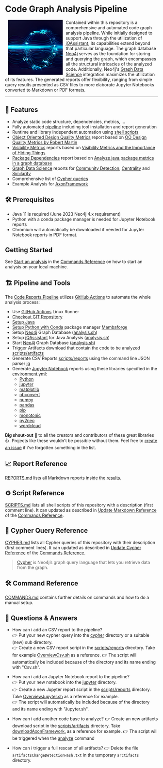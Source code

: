 # Code Graph Analysis Pipeline

<img src="./images/DALL-E-Mini-Graph-Pipeline-Logo.png" align="left" hspace="10" width="180">

Contained within this repository is a comprehensive and automated code graph analysis pipeline. While initially designed to support Java through the utilization of [jQAssistant](https://jqassistant.org/get-started), its capabilities extend beyond that particular language. The graph database [Neo4j](https://neo4j.com) serves as the foundation for storing and querying the graph, which encompasses all the structural intricacies of the analyzed code. Additionally, Neo4j's [Graph Data Science](https://neo4j.com/product/graph-data-science) integration maximizes the utilization of its features. The generated reports offer flexibility, ranging from simple query results presented as CSV files to more elaborate Jupyter Notebooks converted to Markdown or PDF formats.

---

## 🚀 Features

- Analyze static code structure, dependencies, metrics, ...
- Fully automated [pipeline](./.github/workflows/code-reports.yml) including tool installation and report generation
- Runtime and library independent automation using [shell scripts](./scripts/SCRIPTS.md)
- [Object Oriented Design Quality Metrics](./jupyter/ObjectOrientedDesignMetrics.ipynb) report based on [OO Design Quality Metrics by Robert Martin](https://www.semanticscholar.org/paper/OO-Design-Quality-Metrics-Martin-October/18acd7eb21b918c8a5f619157f7e4f6d451d18f8)
- [Visibility Metrics](./jupyter/VisibilityMetrics.ipynb) reports based on [Visibility Metrics and the Importance of Hiding Things](https://dzone.com/articles/visibility-metrics-and-the-importance-of-hiding-th)
- [Package Dependencies](./jupyter/PackageDependencies.ipynb) report based on [Analyze java package metrics in a graph database](https://joht.github.io/johtizen/data/2023/04/21/java-package-metrics-analysis.html)
- [Graph Data Science](https://neo4j.com/product/graph-data-science) reports for [Community Detection](./scripts/reports/CommunityCsv.sh), [Centrality](./scripts/reports/CommunityCsv.sh) and [Similarity](./scripts/reports/SimilarityCsv.sh)
- Comprehensive list of [Cypher queries](./cypher/CYPHER.md)
- Example Analysis for [AxonFramework](https://github.com/AxonFramework/AxonFramework)

## 🛠 Prerequisites

- Java 11 is required (June 2023 Neo4j 4.x requirement)
- Python with a conda package manager is needed for Jupyter Notebook reports
- Chromium will automatically be downloaded if needed for Jupyter Notebook reports in PDF format.

## Getting Started

See [Start an analysis](./COMMANDS.md#start-an-analysis) in the [Commands Reference](./COMMANDS.md) on how to start
an analysis on your local machine.

## 🏗 Pipeline and Tools

The [Code Reports Pipeline](./.github/workflows/code-reports.yml) utilizes [GitHub Actions](https://docs.github.com/de/actions) to automate the whole analysis process:

- Use [GitHub Actions](https://docs.github.com/de/actions) Linux Runner
- [Checkout GIT Repository](https://github.com/actions/checkout)
- [Setup Java](https://github.com/actions/setup-java)
- [Setup Python with Conda](https://github.com/conda-incubator/setup-miniconda) package manager [Mambaforge](https://github.com/conda-forge/miniforge#mambaforge)
- Setup [Neo4j](https://neo4j.com) Graph Database ([analysis.sh](./scripts/analysis/analyze.sh))
- Setup [jQAssistant](https://jqassistant.org/get-started) for Java Analysis ([analysis.sh](./scripts/analysis/analyze.sh))
- Start [Neo4j](https://neo4j.com) Graph Database ([analysis.sh](./scripts/analysis/analyze.sh))
- Trigger Artifacts download that contain the code to be analyzed [scripts/artifacts](./scripts/artifacts/)
- Generate CSV Reports [scripts/reports](./scripts/reports) using the command line JSON parser [jq](https://jqlang.github.io/jq)
- Generate [Jupyter Notebook](https://jupyter.org) reports using these libraries specified in the [environment.yml](./jupyter/environment.yml):
  - [Python](https://www.python.org)
  - [jupyter](https://jupyter.org)
  - [matplotlib](https://matplotlib.org)
  - [nbconvert](https://nbconvert.readthedocs.io)
  - [numpy](https://numpy.org)
  - [pandas](https://pandas.pydata.org)
  - [pip](https://pip.pypa.io/en/stable)
  - [monotonic](https://github.com/atdt/monotonic)
  - [py2neo](https://py2neo.org)
  - [wordcloud](https://github.com/amueller/word_cloud)

**Big shout-out** 📣 to all the creators and contributors of these great libraries 👍. Projects like these wouldn't be possible without them. Feel free to [create an issue](https://github.com/JohT/code-graph-analysis-pipeline/issues/new/choose) if i've forgotten something in the list. 

## 📈 Report Reference

[REPORTS.md](./results/REPORTS.md) lists all Markdown reports inside the [results](./results).

## ⚙️ Script Reference

[SCRIPTS.md](./scripts/SCRIPTS.md) lists all shell scripts of this repository with a description (first comment line). It can updated as described in [Update Markdown Reference](./COMMANDS.md#update-script-reference) of the [Commands Reference](./COMMANDS.md).

## 🔎 Cypher Query Reference

[CYPHER.md](./cypher/CYPHER.md) lists all Cypher queries of this repository with their description (first comment lines). It can updated as described in [Update Cypher Reference](./COMMANDS.md#update-cypher-reference) of the [Commands Reference](./COMMANDS.md).
> [Cypher](https://neo4j.com/docs/getting-started/cypher-intro) is Neo4j’s graph query language that lets you retrieve data from the graph.

## 🛠 Command Reference

[COMMANDS.md](./COMMANDS.md) contains further details on commands and how to do a manual setup.

## 🤔 Questions & Answers

- How can i add an CSV report to the pipeline?  
👉 Put your new cypher query into the [cypher](./cypher) directory or a suitable (new) sub directory.  
👉 Create a new CSV report script in the [scripts/reports](./scripts/reports/) directory. Take for example [OverviewCsv.sh](./scripts/reports/OverviewCsv.sh) as a reference.
👉 The script will automatically be included because of the directory and its name ending with "Csv.sh".

- How can i add an Jupyter Notebook report to the pipeline?  
👉 Put your new notebook into the [jupyter](./jupyter) directory.  
👉 Create a new Jupyter report script in the [scripts/reports](./scripts/reports/) directory. Take [OverviewJupyter.sh](./scripts/reports/OverviewJupyter.sh) as a reference for example.  
👉 The script will automatically be included because of the directory and its name ending with "Jupyter.sh".

- How can i add another code base to analyze?
👉 Create an new artifacts download script in the [scripts/artifacts](./scripts/artifacts) directory. Take [downloadAxonFramework.](./scripts/artifacts/downloadAxonFramework.sh) as a reference for example.
👉 The script will be triggered when the [analyze](./scripts/analysis/analyze.sh) command 

- How can i trigger a full rescan of all artifacts?
👉 Delete the file `artifactsChangeDetectionHash.txt` in the temporary `arctifacts` directory.
